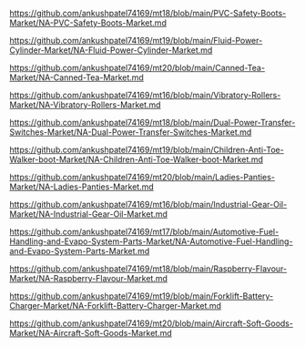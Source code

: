 <p><a href="https://github.com/ankushpatel74169/mt18/blob/main/PVC-Safety-Boots-Market/NA-PVC-Safety-Boots-Market.md">https://github.com/ankushpatel74169/mt18/blob/main/PVC-Safety-Boots-Market/NA-PVC-Safety-Boots-Market.md</a></p><p><a href="https://github.com/ankushpatel74169/mt19/blob/main/Fluid-Power-Cylinder-Market/NA-Fluid-Power-Cylinder-Market.md">https://github.com/ankushpatel74169/mt19/blob/main/Fluid-Power-Cylinder-Market/NA-Fluid-Power-Cylinder-Market.md</a></p><p><a href="https://github.com/ankushpatel74169/mt20/blob/main/Canned-Tea-Market/NA-Canned-Tea-Market.md">https://github.com/ankushpatel74169/mt20/blob/main/Canned-Tea-Market/NA-Canned-Tea-Market.md</a></p><p><a href="https://github.com/ankushpatel74169/mt16/blob/main/Vibratory-Rollers-Market/NA-Vibratory-Rollers-Market.md">https://github.com/ankushpatel74169/mt16/blob/main/Vibratory-Rollers-Market/NA-Vibratory-Rollers-Market.md</a></p><p><a href="https://github.com/ankushpatel74169/mt18/blob/main/Dual-Power-Transfer-Switches-Market/NA-Dual-Power-Transfer-Switches-Market.md">https://github.com/ankushpatel74169/mt18/blob/main/Dual-Power-Transfer-Switches-Market/NA-Dual-Power-Transfer-Switches-Market.md</a></p><p><a href="https://github.com/ankushpatel74169/mt19/blob/main/Children-Anti-Toe-Walker-boot-Market/NA-Children-Anti-Toe-Walker-boot-Market.md">https://github.com/ankushpatel74169/mt19/blob/main/Children-Anti-Toe-Walker-boot-Market/NA-Children-Anti-Toe-Walker-boot-Market.md</a></p><p><a href="https://github.com/ankushpatel74169/mt20/blob/main/Ladies-Panties-Market/NA-Ladies-Panties-Market.md">https://github.com/ankushpatel74169/mt20/blob/main/Ladies-Panties-Market/NA-Ladies-Panties-Market.md</a></p><p><a href="https://github.com/ankushpatel74169/mt16/blob/main/Industrial-Gear-Oil-Market/NA-Industrial-Gear-Oil-Market.md">https://github.com/ankushpatel74169/mt16/blob/main/Industrial-Gear-Oil-Market/NA-Industrial-Gear-Oil-Market.md</a></p><p><a href="https://github.com/ankushpatel74169/mt17/blob/main/Automotive-Fuel-Handling-and-Evapo-System-Parts-Market/NA-Automotive-Fuel-Handling-and-Evapo-System-Parts-Market.md">https://github.com/ankushpatel74169/mt17/blob/main/Automotive-Fuel-Handling-and-Evapo-System-Parts-Market/NA-Automotive-Fuel-Handling-and-Evapo-System-Parts-Market.md</a></p><p><a href="https://github.com/ankushpatel74169/mt18/blob/main/Raspberry-Flavour-Market/NA-Raspberry-Flavour-Market.md">https://github.com/ankushpatel74169/mt18/blob/main/Raspberry-Flavour-Market/NA-Raspberry-Flavour-Market.md</a></p><p><a href="https://github.com/ankushpatel74169/mt19/blob/main/Forklift-Battery-Charger-Market/NA-Forklift-Battery-Charger-Market.md">https://github.com/ankushpatel74169/mt19/blob/main/Forklift-Battery-Charger-Market/NA-Forklift-Battery-Charger-Market.md</a></p><p><a href="https://github.com/ankushpatel74169/mt20/blob/main/Aircraft-Soft-Goods-Market/NA-Aircraft-Soft-Goods-Market.md">https://github.com/ankushpatel74169/mt20/blob/main/Aircraft-Soft-Goods-Market/NA-Aircraft-Soft-Goods-Market.md</a></p>
